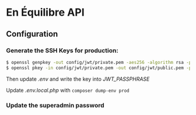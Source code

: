 # En Équilibre API

## Configuration

### Generate the SSH Keys for production:

```bash
$ openssl genpkey -out config/jwt/private.pem -aes256 -algorithm rsa -pkeyopt rsa_keygen_bits:4096
$ openssl pkey -in config/jwt/private.pem -out config/jwt/public.pem -pubout
```
Then update *.env* and write the key into *JWT_PASSPHRASE*

Update *.env.local.php* with ```composer dump-env prod```

### Update the superadmin password

